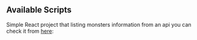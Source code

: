 
## Available Scripts

Simple React project that listing monsters information from an api you can check it from [here](https://mosters-rolodex.vercel.app/):
